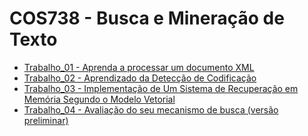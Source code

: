 # COS738 - Busca e Mineração de Texto

- [Trabalho_01 - Aprenda a processar um documento XML](https://github.com/pedroboechat/COS738_BuscaMineracaoTexto/tree/main/Trabalho_01)
- [Trabalho_02 - Aprendizado da Detecção de Codificação](https://github.com/pedroboechat/COS738_BuscaMineracaoTexto/tree/main/Trabalho_02)
- [Trabalho_03 - Implementação de Um Sistema de Recuperação em Memória Segundo o Modelo Vetorial](https://github.com/pedroboechat/COS738_BuscaMineracaoTexto/tree/main/Trabalho_03)
- [Trabalho_04 - Avaliação do seu mecanismo de busca (versão preliminar)](https://github.com/pedroboechat/COS738_BuscaMineracaoTexto/tree/main/Trabalho_04)
